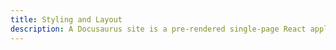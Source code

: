 ```yaml
---
title: Styling and Layout
description: A Docusaurus site is a pre-rendered single-page React application. You can style it the way you style React apps.
---
```

<!-- 
import ColorGenerator from '@site/src/components/ColorGenerator';



<ColorGenerator/> -->
